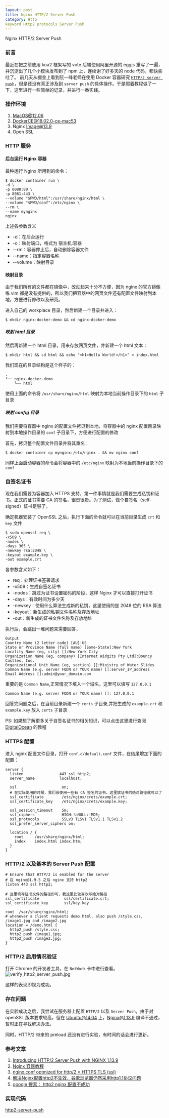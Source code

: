 ```yaml
---
layout: post
title: Nginx HTTP/2 Server Push
category: Http
keyword Http2 protocols Server Push
---
```


Nginx HTTP/2 Server Push

### 前言

最近在把之前使用 koa2 框架写的 vote 后端使用阿里开源的 eggjs 重写了一遍，并沉淀出了几个小模块发布到了 npm 上，连续谢了好多天的 node 代码，都快些吐了。
前几天从掘金上看到阮一峰老师在使用 Docker 容器研究 [`HTTP/2 server push`](http://www.ruanyifeng.com/blog/2018/02/nginx-docker.html)，但是还没有真正涉及到 `server push` 的具体操作。于是照着教程做了一下，这里进行一些简单的记录，并进行一番实践。

### 操作环境

1. MacOS@12.06
2. DockerCE@18.02.0-ce-mac53
3. Nginx Image@13.9
4. Open SSL

### HTTP 服务


#### 后台运行 Nginx 容器

最种运行 Nginx 所用到的命令：

```shell
$ docker container run \
-d \
-p 8080:80 \
-p 8081:443 \
--volume "$PWD/html":/usr/share/nginx/html \
--volume "$PWD/conf":/etc/nginx \
--rm \
--name mynginx
nginx
```

上述各参数含义

- -d：在后台运行
- -o：映射端口，格式为 宿主机:容器
- --rm：容器停止后，自动删除容器文件
- --name：指定容器名称
- --volume：映射目录

#### 映射目录

由于我们所有的文件都在镜像中，改动起来十分不方便，因为 nginx 的官方镜像练 vim 都是没有提供的，所以我们把容器中的网页文件还有配置文件映射到本地，方便进行修改以及研究。

进入自己的 workplace 目录，然后新建一个目录并进入：

```shell
$ mkdir nginx-docker-demo && cd nginx-dcoker-demo
```
##### 映射 html 目录

然后再新建一个 html 目录，用来存放网页文件，并新建一个 html 文本：

```shell
$ mkdir html && cd html && echo "<h1>Hello World!</h1>" > index.html
```

我们现在的目录结构是这个样子的：

```shell
.
└── nginx-docker-demo
    └── html
```

使用上面的命令将 `/usr/share/nginx/html` 映射为本地当前操作目录下的 `html` 子目录

##### 映射 config 目录

我们需要将容器中 nginx 的配置文件拷贝到本地，将容器中的 nginx 配置目录映射到本地操作目录的 `conf` 子目录下，方便进行配置的修改

首先，拷贝整个配置文件目录并将其重名：

```shell
$ docker container cp mynginx:/etx/nginx . && mv nginx conf
```

同样上面启动容器的命令会将容器中的 `/etc/nginx` 映射为本地当前操作目录下的 `conf`

### 自签名证书

现在我们需要为容器加入 HTTPS 支持，第一件事情就是我们需要生成私钥和证书。正式的证书需要 CA 的签名，很贵很贵。为了测试，做个自签名（self-signed）证书足够了。

确定机器安装了 OpenSSL 之后，执行下面的命令就可以在当前目录生成 `crt` 和 `key` 文件

```shell
$ sudo openssl req \
-x509 \
-nodes \
-days 365 \
-newkey rsa:2048 \
-keyout example.key \
-out example.crt
```

各参数含义如下：

- req：处理证书签署请求
- -x509：生成自签名证书
- -nodes：跳过为证书设置密码的阶段，这样 Nginx 才可以直接打开证书
- -days：有效时间为多少天
- -newkey：使用什么算法生成新的私钥，这里使用的是 2048 位的 RSA 算法
- -keyout：新生成的私钥文件名称及存放地址
- -out：新生成的证书文件名称及存放地址

执行后，会跳出一堆问题来需要回答，

```shell
Output
Country Name (2 letter code) [AU]:US
State or Province Name (full name) [Some-State]:New York
Locality Name (eg, city) []:New York City
Organization Name (eg, company) [Internet Widgits Pty Ltd]:Bouncy Castles, Inc.
Organizational Unit Name (eg, section) []:Ministry of Water Slides
Common Name (e.g. server FQDN or YOUR name) []:server_IP_address
Email Address []:admin@your_domain.com
```

重要的是 `Common Name`,正常情况下填入一个域名，这里可以填写 `127.0.0.1`

```shell
Common Name (e.g. server FQDN or YOUR name) []: 127.0.0.1
```

回答完问题之后，在当前目录新建一个 `certs` 子目录,并把生成的 `example.crt` 和 `example.key` 放入 `certs` 子目录

PS: 如果想了解更多关于自签名证书的相关知识，可以点击这里进行查阅 [DigitalOcean](https://www.digitalocean.com/community/tutorials/how-to-create-a-self-signed-ssl-certificate-for-nginx-in-ubuntu-16-04) 的教程

### HTTPS 配置

进入 nginx 配置文件目录，打开 `conf.d/default.conf` 文件，在结尾增加下面的配置：

```
server {
  listen                443 ssl http2;
  server_name           localhost;

  ssl                    on;
  # 在实际使用的时候，我们会使用一些有 CA 签名的证书，这里放证书的绝对路径就可以了
  ssl_certificate        /etc/nginx/crets/example.crt;
  ssl_certificate_key    /etc/nginx/crets/example.key;

  ssl_session_timeout    5m;
  ssl_ciphers            HIGH:!aNULL:!MD5;
  ssl_protocols          SSLv3 TLSv1 TLSv1.1 TLSv1.2
  ssl_prefer_server_ciphers on;

  location / {
    root     /usr/share/nginx/html;
    index    index.html index.htm;
  }
}

```

### HTTP/2 以及基本的 Server Push 配置

```
# Ensure that HTTP/2 is enabled for the server
# 在 nginx@1.9.5 之后 nginx 支持 http2
listen 443 ssl http2;

# 这里填写证书文件的路径即可，我这里比较喜欢写绝对路径 
ssl_certificate           ssl/certificate.crt;
ssl_certificate_key       ssl/key.key

root  /var/share/nginx/html;
# whenever a client requests demo.html, also push /style.css, /image1.jpg and /image2.jpg
location = /demo.html {
  http2_push /style.css;
  http2_push /image1.jpg;
  http2_push /image2.jpg;
}
```

### HTTP/2 启用情况验证

打开 Chrome 的开发者工具，在 `NetWork` 卡中进行查看。
![verify_http2_server_push.jpg](http://oq5td7hx8.bkt.clouddn.com/verify_http2_server_push.png)

这样的表现即视为成功。

### 存在问题

在实验成功之后，我尝试在服务器上配置 `HTTP/2` 以及 `Server Push`，由于对 openSSL 版本要求较高，但在 Ubuntu@14.04 上，Nginx@1.13.9 编译不通过，暂时正在寻找解决办法。

同时，HTTP/2 带来的 preload 还没有进行实验，有时间的话会进行更新。

### 参考文章

1. [Introducing HTTP/2 Server Push with NGINX 1.13.9](https://www.nginx.com/blog/nginx-1-13-9-http2-server-push/#configuring)
2. [Nginx 容器教程](http://www.ruanyifeng.com/blog/2018/02/nginx-docker.html)
3. [nginx.conf optmized for http/2 = HTTPS TLS (ssl)](https://gist.github.com/leandromoreira/1c655189b8fae2e24175)
4. [解决Nginx配置http2不生效，谷歌浏览器仍然采用http1.1协议问题](https://zhangge.net/5114.html)
5. [google 搜索： http2 nginx 配置不成功](https://www.google.com/search?q=http2+nginx+%E9%85%8D%E7%BD%AE%E4%B8%8D%E6%88%90%E5%8A%9F&oq=http2+&aqs=chrome.2.69i57j69i59l3j69i60l2.19112j0j4&sourceid=chrome&ie=UTF-8)

### 实现代码

[http2-server-push](https://github.com/Raoul1996/http2-server-push.git)
